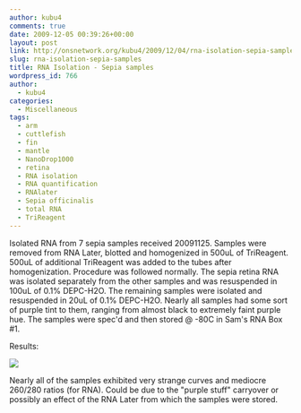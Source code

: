 ```yaml
---
author: kubu4
comments: true
date: 2009-12-05 00:39:26+00:00
layout: post
link: http://onsnetwork.org/kubu4/2009/12/04/rna-isolation-sepia-samples/
slug: rna-isolation-sepia-samples
title: RNA Isolation - Sepia samples
wordpress_id: 766
author:
  - kubu4
categories:
  - Miscellaneous
tags:
  - arm
  - cuttlefish
  - fin
  - mantle
  - NanoDrop1000
  - retina
  - RNA isolation
  - RNA quantification
  - RNAlater
  - Sepia officinalis
  - total RNA
  - TriReagent
---
```


Isolated RNA from 7 sepia samples received 20091125. Samples were removed from RNA Later, blotted and homogenized in 500uL of TriReagent. 500uL of additional TriReagent was added to the tubes after homogenization. Procedure was followed normally. The sepia retina RNA was isolated separately from the other samples and was resuspended in 100uL of 0.1% DEPC-H2O. The remaining samples were isolated and resuspended in 20uL of 0.1% DEPC-H2O. Nearly all samples had some sort of purple tint to them, ranging from almost black to extremely faint purple hue. The samples were spec'd and then stored @ -80C in Sam's RNA Box #1.

Results:

![](http://eagle.fish.washington.edu/Arabidopsis/RNA%20Spec%20Readings/20091204%20RNA%20SJW.jpg)

Nearly all of the samples exhibited very strange curves and mediocre 260/280 ratios (for RNA). Could be due to the "purple stuff" carryover or possibly an effect of the RNA Later from which the samples were stored.

